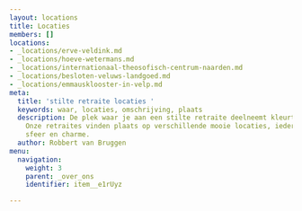 ```yaml
---
layout: locations
title: Locaties
members: []
locations:
- _locations/erve-veldink.md
- _locations/hoeve-wetermans.md
- _locations/internationaal-theosofisch-centrum-naarden.md
- _locations/besloten-veluws-landgoed.md
- _locations/emmausklooster-in-velp.md
meta:
  title: 'stilte retraite locaties '
  keywords: waar, locaties, omschrijving, plaats
  description: De plek waar je aan een stilte retraite deelneemt kleurt je ervaring.
    Onze retraites vinden plaats op verschillende mooie locaties, ieder met een eigen
    sfeer en charme.
  author: Robbert van Bruggen
menu:
  navigation:
    weight: 3
    parent: _over_ons
    identifier: item__e1rUyz

---
```

